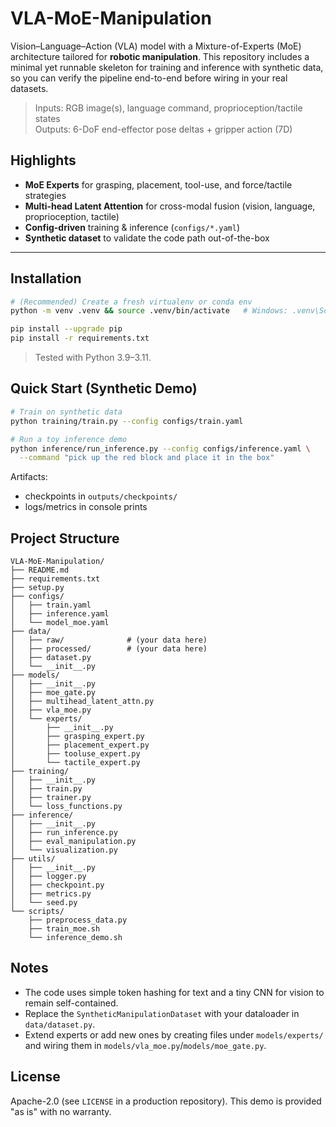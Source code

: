 # VLA-MoE-Manipulation

Vision–Language–Action (VLA) model with a Mixture-of-Experts (MoE) architecture tailored for **robotic manipulation**.
This repository includes a minimal yet runnable skeleton for training and inference with synthetic data, so you can verify the pipeline end-to-end before wiring in your real datasets.

> Inputs: RGB image(s), language command, proprioception/tactile states  
> Outputs: 6-DoF end-effector pose deltas + gripper action (7D)

## Highlights
- **MoE Experts** for grasping, placement, tool-use, and force/tactile strategies
- **Multi-head Latent Attention** for cross-modal fusion (vision, language, proprioception, tactile)
- **Config-driven** training & inference (`configs/*.yaml`)
- **Synthetic dataset** to validate the code path out-of-the-box

---

## Installation

```bash
# (Recommended) Create a fresh virtualenv or conda env
python -m venv .venv && source .venv/bin/activate   # Windows: .venv\Scripts\activate

pip install --upgrade pip
pip install -r requirements.txt
```

> Tested with Python 3.9–3.11.

## Quick Start (Synthetic Demo)

```bash
# Train on synthetic data
python training/train.py --config configs/train.yaml

# Run a toy inference demo
python inference/run_inference.py --config configs/inference.yaml \
  --command "pick up the red block and place it in the box"
```

Artifacts:
- checkpoints in `outputs/checkpoints/`
- logs/metrics in console prints

## Project Structure

```
VLA-MoE-Manipulation/
├── README.md
├── requirements.txt
├── setup.py
├── configs/
│   ├── train.yaml
│   ├── inference.yaml
│   └── model_moe.yaml
├── data/
│   ├── raw/              # (your data here)
│   ├── processed/        # (your data here)
│   ├── dataset.py
│   └── __init__.py
├── models/
│   ├── __init__.py
│   ├── moe_gate.py
│   ├── multihead_latent_attn.py
│   ├── vla_moe.py
│   └── experts/
│       ├── __init__.py
│       ├── grasping_expert.py
│       ├── placement_expert.py
│       ├── tooluse_expert.py
│       └── tactile_expert.py
├── training/
│   ├── __init__.py
│   ├── train.py
│   ├── trainer.py
│   └── loss_functions.py
├── inference/
│   ├── __init__.py
│   ├── run_inference.py
│   ├── eval_manipulation.py
│   └── visualization.py
├── utils/
│   ├── __init__.py
│   ├── logger.py
│   ├── checkpoint.py
│   ├── metrics.py
│   └── seed.py
└── scripts/
    ├── preprocess_data.py
    ├── train_moe.sh
    └── inference_demo.sh
```

## Notes
- The code uses simple token hashing for text and a tiny CNN for vision to remain self-contained.
- Replace the `SyntheticManipulationDataset` with your dataloader in `data/dataset.py`.
- Extend experts or add new ones by creating files under `models/experts/` and wiring them in `models/vla_moe.py`/`models/moe_gate.py`.

## License
Apache-2.0 (see `LICENSE` in a production repository). This demo is provided "as is" with no warranty.

